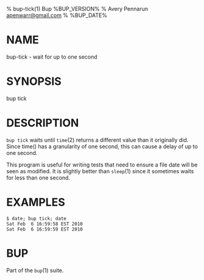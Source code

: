 % bup-tick(1) Bup %BUP_VERSION%
% Avery Pennarun <apenwarr@gmail.com>
% %BUP_DATE%

# NAME

bup-tick - wait for up to one second

# SYNOPSIS

bup tick

# DESCRIPTION

`bup tick` waits until `time`(2) returns a different value
than it originally did.  Since time() has a granularity of
one second, this can cause a delay of up to one second.

This program is useful for writing tests that need to
ensure a file date will be seen as modified.  It is
slightly better than `sleep`(1) since it sometimes waits
for less than one second.

# EXAMPLES

    $ date; bup tick; date
    Sat Feb  6 16:59:58 EST 2010
    Sat Feb  6 16:59:59 EST 2010
    
# BUP

Part of the `bup`(1) suite.
